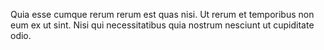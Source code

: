 Quia esse cumque rerum rerum est quas nisi. Ut rerum et temporibus non eum ex ut sint. Nisi qui necessitatibus quia nostrum nesciunt ut cupiditate odio.